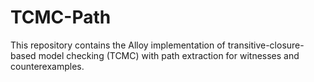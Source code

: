 # TCMC-Path

This repository contains the Alloy implementation of transitive-closure-based model checking (TCMC) with path extraction for witnesses and counterexamples.
